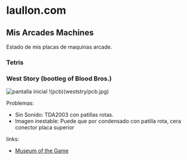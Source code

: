 # laullon.com
## Mis Arcades Machines

Estado de mis placas de maquinas arcade.

### Tetris

### West Story (bootleg of Blood Bros.)
 

![pantalla inicial](weststry/inicio.jpg)
!(pcb)(weststry/pcb.jpg)

Problemas:
* Sin Sonido: TDA2003 con patillas rotas.
* Imagen inestable: Puede que por condensado con patilla rota, cera conector placa superior

links: 
* [Museum of the Game](https://www.arcade-museum.com/game_detail.php?game_id=10418)
